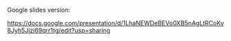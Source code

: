 Google slides version:

https://docs.google.com/presentation/d/1LhaNEWDeBEVo0XB5nAgLtRCoKv8Jyh5Jjzi69qrr1tg/edit?usp=sharing
